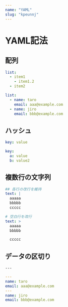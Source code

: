 ```yaml
---
name: "YAML"
slug: "kpeunnj"
---
```


# YAML記法

## 配列

```yaml
list:
  - item1
    - item1.2
  - item2
```

```yaml
list:
  - name: taro
    email: aaa@example.com
  - name: jiro
    email: bbb@example.com
```


## ハッシュ

```yaml
key: value
```

```yaml
key:
  a: value
  b: value2
```


## 複数行の文字列

```yaml
## 各行の改行を維持
text: |
  aaaaa
  bbbbb
  ccccc
```

```yaml
# 空白行を改行
text: >
  aaaaa
  bbbbb

  ccccc
```


## データの区切り

```
---
```

```yaml
---
name: taro
email: aaa@example.com
---
name: jiro
email: bbb@example.com
```

